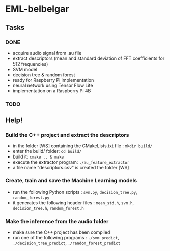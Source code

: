 # EML-belbelgar

## Tasks

### DONE

- acquire audio signal from .au file
- extract descriptors (mean and standard deviation of FFT coefficients for 512 frequencies)
- SVM model
- decision tree & random forest
- ready for Raspberry Pi implementation
- neural network using Tensor Flow Lite
- implementation on a Raspberry Pi 4B

### TODO



## Help!

### Build the C++ project and extract the descriptors

- in the folder [WS] containing the CMakeLists.txt file : ```mkdir build/```
- enter the build/ folder: ```cd build/```
- build it: ```cmake .. & make```
- execute the extractor program: ```./au_feature_extractor```
- a file name "descriptors.csv" is created the folder [WS]

### Create, train and save the Machine Learning models

- run the following Python scripts : ```svm.py```, ```decision_tree.py```, ```random_forest.py```
- it generates the following header files : ```mean_std.h```, ```svm.h```, ```decision_tree.h```, ```random_forest.h```

### Make the inference from the audio folder

- make sure the C++ project has been compiled
- run one of the following programs : ```./svm_predict```, ```./decision_tree_predict```, ```./random_forest_predict```
